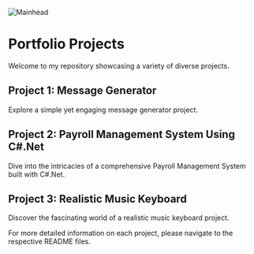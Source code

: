 ![Mainhead](https://github.com/TechPodx/Style-Repo/blob/cbd1a3fdca0b3a0141be56fc7906fad3e8ad4985/Portfolio.jpg)
# Portfolio Projects

Welcome to my repository showcasing a variety of diverse projects.

## Project 1: Message Generator

Explore a simple yet engaging message generator project.

## Project 2: Payroll Management System Using C#.Net

Dive into the intricacies of a comprehensive Payroll Management System built with C#.Net.

## Project 3: Realistic Music Keyboard

Discover the fascinating world of a realistic music keyboard project.

For more detailed information on each project, please navigate to the respective README files.
